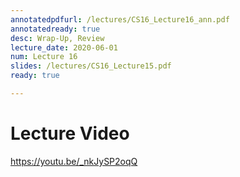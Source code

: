 ```yaml
---
annotatedpdfurl: /lectures/CS16_Lecture16_ann.pdf
annotatedready: true
desc: Wrap-Up, Review
lecture_date: 2020-06-01
num: Lecture 16
slides: /lectures/CS16_Lecture15.pdf
ready: true

---
```


# Lecture Video

<https://youtu.be/_nkJySP2oqQ>


